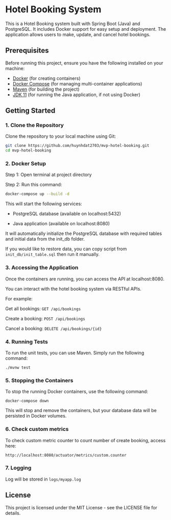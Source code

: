 # Hotel Booking System

This is a Hotel Booking system built with Spring Boot (Java) and PostgreSQL. It includes Docker support for easy setup and deployment. The application allows users to make, update, and cancel hotel bookings.

## Prerequisites

Before running this project, ensure you have the following installed on your machine:

- [Docker](https://www.docker.com/products/docker-desktop) (for creating containers)
- [Docker Compose](https://docs.docker.com/compose/) (for managing multi-container applications)
- [Maven](https://maven.apache.org/) (for building the project)
- [JDK 11](https://adoptopenjdk.net/) (for running the Java application, if not using Docker)

## Getting Started

### 1. Clone the Repository

Clone the repository to your local machine using Git:

```bash
git clone https://github.com/huynhdat2703/mvp-hotel-booking.git
cd mvp-hotel-booking
```

### 2. Docker Setup
Step 1: Open terminal at project directory

Step 2: Run this command:
```bash
docker-compose up --build -d
```

This will start the following services:

- PostgreSQL database (available on localhost:5432)

- Java application (available on localhost:8080)

It will automatically initialize the PostgreSQL database with required tables and initial data from the init_db folder.

If you would like to restore data, you can copy script from ```init_db/init_table.sql``` then run it manually.

### 3. Accessing the Application
Once the containers are running, you can access the API at localhost:8080.

You can interact with the hotel booking system via RESTful APIs.

For example:

Get all bookings: ```GET /api/bookings```

Create a booking: ```POST /api/bookings```

Cancel a booking: ```DELETE /api/bookings/{id}```

### 4. Running Tests
To run the unit tests, you can use Maven. Simply run the following command:

```
./mvnw test
```

### 5. Stopping the Containers
To stop the running Docker containers, use the following command:
```
docker-compose down
```
This will stop and remove the containers, but your database data will be persisted in Docker volumes.

### 6. Check custom metrics
To check custom metric counter to count number of create booking, access here:
```
http://localhost:8080/actuator/metrics/custom.counter
```

### 7. Logging
Log will be stored in ```logs/myapp.log```

## License
This project is licensed under the MIT License - see the LICENSE file for details.

